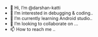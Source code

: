 - 👋 Hi, I’m @darshan-katti
- 👀 I’m interested in debugging & coding..
- 🌱 I’m currently learning Android studio..
- 💞️ I’m looking to collaborate on ...
- 📫 How to reach me ..

<!---
darshan-katti/darshan-katti is a ✨ special ✨ repository because its `README.md` (this file) appears on your GitHub profile.
You can click the Preview link to take a look at your changes.
--->
